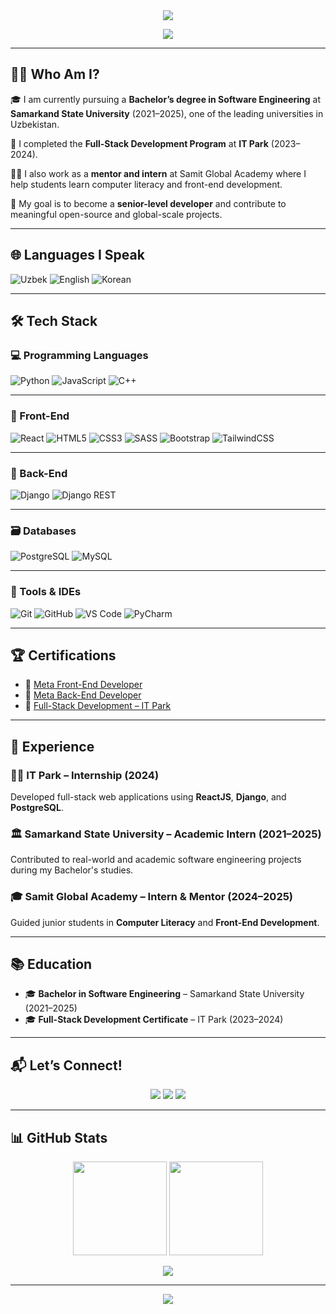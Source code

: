 <!-- Header -->
<div align="center">
  <img src="https://capsule-render.vercel.app/api?type=waving&color=0:00c6ff,100:0072ff&height=200&section=header&text=Assalomu alaikum!%2C%20I'm%20Elmurod%20Azodov!&fontSize=40&fontColor=ffffff&animation=fadeIn" />
</div>

<p align="center">
  <img src="https://readme-typing-svg.demolab.com/?lines=Full-Stack+Developer;ReactJS+%7C+Django+%7C+PostgreSQL;Software+Engineer+from+Uzbekistan;Let’s+Build+the+Future!&center=true&width=600&height=30">
</p>

---

## 🧑‍🎓 Who Am I?

🎓 I am currently pursuing a **Bachelor’s degree in Software Engineering** at **Samarkand State University** (2021–2025), one of the leading universities in Uzbekistan.

🌱 I completed the **Full-Stack Development Program** at **IT Park** (2023–2024).

👨‍🏫 I also work as a **mentor and intern** at Samit Global Academy where I help students learn computer literacy and front-end development.

💼 My goal is to become a **senior-level developer** and contribute to meaningful open-source and global-scale projects.

---

## 🌐 Languages I Speak

![Uzbek](https://img.shields.io/badge/O'zbek-Ona_til-lightgrey?style=flat-square&logo=googletranslate)
![English](https://img.shields.io/badge/English-A2-blue?style=flat-square&logo=bookstack)
![Korean](https://img.shields.io/badge/Korean-TOPIK%20I%20(Level%202)-brightgreen?style=flat-square&logo=academia)

---

## 🛠️ Tech Stack

### 💻 Programming Languages
![Python](https://img.shields.io/badge/-Python-3776AB?style=for-the-badge&logo=python)
![JavaScript](https://img.shields.io/badge/-JavaScript-F7DF1E?style=for-the-badge&logo=javascript)
![C++](https://img.shields.io/badge/-C++-00599C?style=for-the-badge&logo=cplusplus)

---

### 🎨 Front-End
![React](https://img.shields.io/badge/-React-20232A?style=for-the-badge&logo=react)
![HTML5](https://img.shields.io/badge/-HTML5-E34F26?style=for-the-badge&logo=html5)
![CSS3](https://img.shields.io/badge/-CSS3-1572B6?style=for-the-badge&logo=css3)
![SASS](https://img.shields.io/badge/-SASS-CC6699?style=for-the-badge&logo=sass)
![Bootstrap](https://img.shields.io/badge/-Bootstrap-7952B3?style=for-the-badge&logo=bootstrap)
![TailwindCSS](https://img.shields.io/badge/-TailwindCSS-38B2AC?style=for-the-badge&logo=tailwind-css)

---

### 🔧 Back-End
![Django](https://img.shields.io/badge/-Django-092E20?style=for-the-badge&logo=django)
![Django REST](https://img.shields.io/badge/-DRF-FF1700?style=for-the-badge&logo=django)

---

### 🗃️ Databases
![PostgreSQL](https://img.shields.io/badge/-PostgreSQL-4169E1?style=for-the-badge&logo=postgresql)
![MySQL](https://img.shields.io/badge/-MySQL-00758F?style=for-the-badge&logo=mysql)

---

### 🧰 Tools & IDEs
![Git](https://img.shields.io/badge/-Git-F05032?style=for-the-badge&logo=git)
![GitHub](https://img.shields.io/badge/-GitHub-181717?style=for-the-badge&logo=github)
![VS Code](https://img.shields.io/badge/-VSCode-007ACC?style=for-the-badge&logo=visual-studio-code)
![PyCharm](https://img.shields.io/badge/-PyCharm-000000?style=for-the-badge&logo=pycharm)

---

## 🏆 Certifications

- 📘 [Meta Front-End Developer](#)
- 📗 [Meta Back-End Developer](#)
- 📙 [Full-Stack Development – IT Park](#)

---

## 💼 Experience

### 🧑‍💻 **IT Park** – Internship (2024)  
Developed full-stack web applications using **ReactJS**, **Django**, and **PostgreSQL**.

### 🏛 **Samarkand State University** – Academic Intern (2021–2025)  
Contributed to real-world and academic software engineering projects during my Bachelor's studies.

### 🎓 **Samit Global Academy** – Intern & Mentor (2024–2025)  
Guided junior students in **Computer Literacy** and **Front-End Development**.

---

## 📚 Education

- 🎓 **Bachelor in Software Engineering** – Samarkand State University (2021–2025)
- 🎓 **Full-Stack Development Certificate** – IT Park (2023–2024)

---

## 📬 Let’s Connect!

<p align="center">
  <a href="mailto:the.elmurod@gmail.com"><img src="https://img.shields.io/badge/Gmail-D14836?style=for-the-badge&logo=gmail&logoColor=white"></a>
  <a href="https://t.me/the_elmurod"><img src="https://img.shields.io/badge/Telegram-2CA5E0?style=for-the-badge&logo=telegram&logoColor=white"></a>
  <a href="https://github.com/ElmurodAzodov"><img src="https://img.shields.io/badge/GitHub-100000?style=for-the-badge&logo=github&logoColor=white"></a>
</p>

---

## 📊 GitHub Stats

<p align="center">
  <img src="https://github-readme-stats.vercel.app/api?username=ElmurodAzodov&show_icons=true&theme=radical&hide_border=true&count_private=true" height="150" />
  <img src="https://github-readme-streak-stats.herokuapp.com?user=ElmurodAzodov&theme=radical&hide_border=true" height="150" />
</p>

<p align="center">
  <img src="https://github-readme-activity-graph.vercel.app/graph?username=ElmurodAzodov&theme=react-dark&hide_border=true" />
</p>

---

<!-- Footer Wave -->
<div align="center">
  <img src="https://capsule-render.vercel.app/api?type=waving&color=0:0072ff,100:00c6ff&height=120&section=footer"/>
</div>
